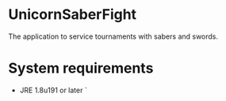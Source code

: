 # UnicornSaberFight
The application to service tournaments with sabers and swords.

# System requirements
* JRE 1.8u191 or later
`